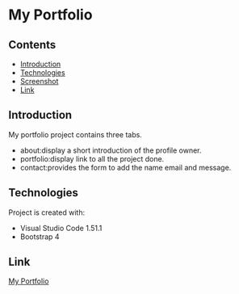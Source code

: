 # My Portfolio

## Contents

* [Introduction](#Introduction)
* [Technologies](#Technologies)
* [Screenshot](#Screenshot)
* [Link](#Link)

## Introduction

My portfolio project contains three tabs.

* about:display a short introduction of the profile owner.
* portfolio:display link to all the project done.
* contact:provides the form to add the name email and message.

## Technologies

Project is created with:

* Visual Studio Code 1.51.1
* Bootstrap 4

## Link

[My Portfolio](https://panwaramita.github.io/Amita_Portfolio/contact.html)
